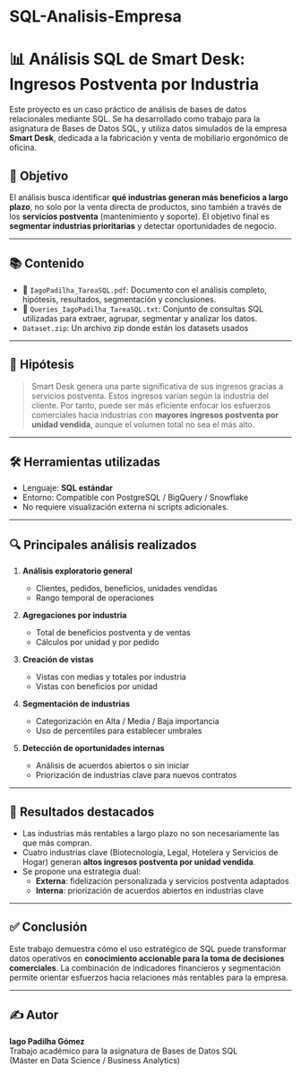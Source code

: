 # SQL-Analisis-Empresa
# 📊 Análisis SQL de Smart Desk: Ingresos Postventa por Industria

Este proyecto es un caso práctico de análisis de bases de datos relacionales mediante SQL. Se ha desarrollado como trabajo para la asignatura de Bases de Datos SQL, y utiliza datos simulados de la empresa **Smart Desk**, dedicada a la fabricación y venta de mobiliario ergonómico de oficina.

## 🎯 Objetivo

El análisis busca identificar **qué industrias generan más beneficios a largo plazo**, no solo por la venta directa de productos, sino también a través de los **servicios postventa** (mantenimiento y soporte). El objetivo final es **segmentar industrias prioritarias** y detectar oportunidades de negocio.

---

## 📚 Contenido

- 📁 `IagoPadilha_TareaSQL.pdf`: Documento con el análisis completo, hipótesis, resultados, segmentación y conclusiones.
- 📄 `Queries_IagoPadilha_TareaSQL.txt`: Conjunto de consultas SQL utilizadas para extraer, agrupar, segmentar y analizar los datos.
- `Dataset.zip`: Un archivo zip donde están los datasets usados

---

## 🧠 Hipótesis

> Smart Desk genera una parte significativa de sus ingresos gracias a servicios postventa. Estos ingresos varían según la industria del cliente. Por tanto, puede ser más eficiente enfocar los esfuerzos comerciales hacia industrias con **mayores ingresos postventa por unidad vendida**, aunque el volumen total no sea el más alto.

---

## 🛠️ Herramientas utilizadas

- Lenguaje: **SQL estándar**
- Entorno: Compatible con PostgreSQL / BigQuery / Snowflake
- No requiere visualización externa ni scripts adicionales.

---

## 🔍 Principales análisis realizados

1. **Análisis exploratorio general**
   - Clientes, pedidos, beneficios, unidades vendidas
   - Rango temporal de operaciones

2. **Agregaciones por industria**
   - Total de beneficios postventa y de ventas
   - Cálculos por unidad y por pedido

3. **Creación de vistas**
   - Vistas con medias y totales por industria
   - Vistas con beneficios por unidad

4. **Segmentación de industrias**
   - Categorización en Alta / Media / Baja importancia
   - Uso de percentiles para establecer umbrales

5. **Detección de oportunidades internas**
   - Análisis de acuerdos abiertos o sin iniciar
   - Priorización de industrias clave para nuevos contratos

---

## 📌 Resultados destacados

- Las industrias más rentables a largo plazo no son necesariamente las que más compran.
- Cuatro industrias clave (Biotecnología, Legal, Hotelera y Servicios de Hogar) generan **altos ingresos postventa por unidad vendida**.
- Se propone una estrategia dual:
  - **Externa**: fidelización personalizada y servicios postventa adaptados
  - **Interna**: priorización de acuerdos abiertos en industrias clave

---

## ✅ Conclusión

Este trabajo demuestra cómo el uso estratégico de SQL puede transformar datos operativos en **conocimiento accionable para la toma de decisiones comerciales**. La combinación de indicadores financieros y segmentación permite orientar esfuerzos hacia relaciones más rentables para la empresa.

---

## ✍️ Autor

**Iago Padilha Gómez**  
Trabajo académico para la asignatura de Bases de Datos SQL  
(Máster en Data Science / Business Analytics)

